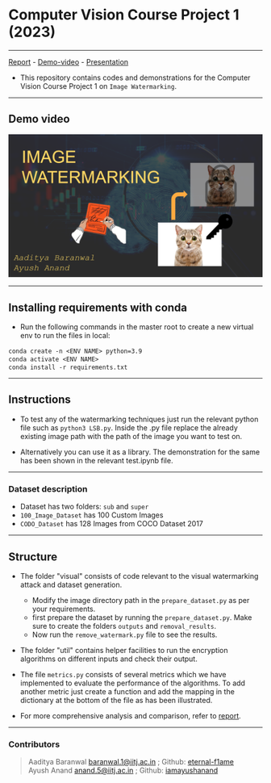 # Computer Vision Course Project 1 (2023)

___
[Report](/documents/report.pdf) -  [Demo-video](https://www.youtube.com/watch?v=jkqibgdkF3k) - [Presentation](/documents/presentation.pdf)

* This repository contains codes and demonstrations for the Computer Vision Course Project 1 on `Image Watermarking`.

___

## Demo video

 [![yt](/documents/thumbnail.png)](https://www.youtube.com/watch?v=jkqibgdkF3k)

___

## Installing requirements with conda

* Run the following commands in the master root to create a new virtual env to run the files in local:

```shell
conda create -n <ENV NAME> python=3.9
conda activate <ENV NAME>
conda install -r requirements.txt
```

___

## Instructions

* To test any of the watermarking techniques just run the relevant python file such as `python3 LSB.py`. Inside the <Algorithm>.py file replace the already existing image path with the path of the image you want to test on.

* Alternatively you can use it as a library. The demonstration for the same has been shown in the relevant test.ipynb file.

___

### Dataset description

* Dataset has two folders: `sub` and `super`
* `100_Image_Dataset` has 100 Custom Images
* `CODO_Dataset` has 128 Images from COCO Dataset 2017

___

## Structure

* The folder "visual" consists of code relevant to the visual watermarking attack and dataset generation.
  * Modify the image directory path in the `prepare_dataset.py` as per your requirements.
  * first prepare the dataset by running the `prepare_dataset.py`. Make sure to create the folders `outputs` and `removal_results`.
  * Now run the `remove_watermark.py` file to see the results.

* The folder "util" contains helper facilities to run the encryption algorithms on different inputs and check their output.
* The file `metrics.py` consists of several metrics which we have implemented to evaluate the performance of the algorithms. To add another metric just create a function and add the mapping in the dictionary at the bottom of the file as has been illustrated.
* For more comprehensive analysis and comparison, refer to [report](/document/report.pdf).

___

### Contributors

> Aaditya Baranwal baranwal.1@iitj.ac.in ;  Github: [eternal-f1ame](https://github.com/aeternum) <br>
> Ayush Anand anand.5@iitj.ac.in ; Github: [iamayushanand](https://github.com/iamayushanand)
